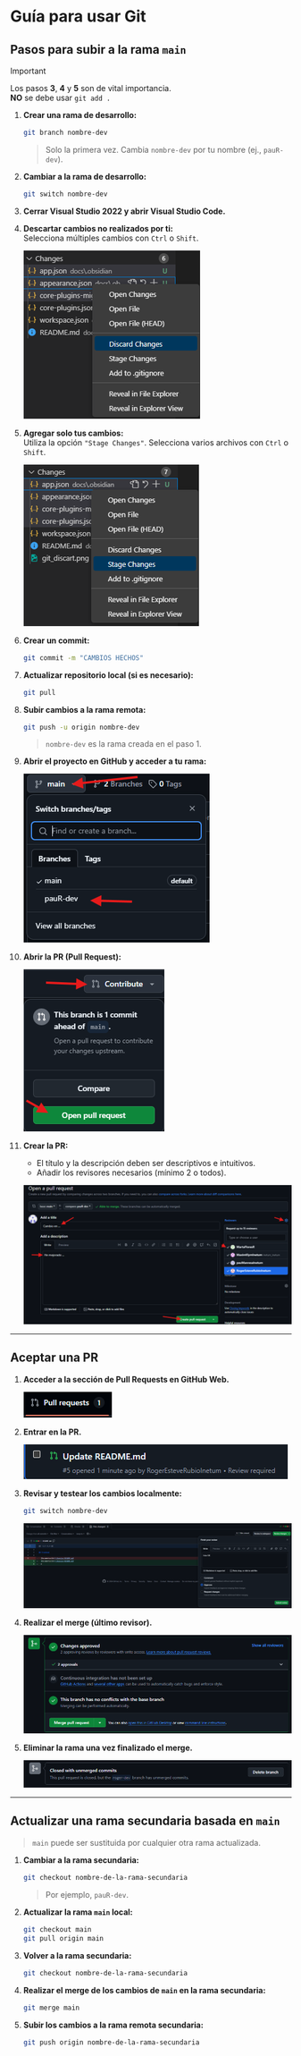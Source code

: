 # Guía para usar Git

## Pasos para subir a la rama `main`

> [!IMPORTANT]
> Los pasos **3**, **4** y **5** son de vital importancia.  
> **NO** se debe usar `git add .`

1. **Crear una rama de desarrollo:**

   ```bash
   git branch nombre-dev
   ```

   > Solo la primera vez. Cambia `nombre-dev` por tu nombre (ej., `pauR-dev`).

2. **Cambiar a la rama de desarrollo:**

   ```bash
   git switch nombre-dev
   ```

3. **Cerrar Visual Studio 2022 y abrir Visual Studio Code.**

4. **Descartar cambios no realizados por ti:**  
   Selecciona múltiples cambios con `Ctrl` o `Shift`.

   ![Descartar cambios](../img/git_discart.png)

5. **Agregar solo tus cambios:**  
   Utiliza la opción `"Stage Changes"`. Selecciona varios archivos con `Ctrl` o `Shift`.

   ![Añadir cambios](../img/git_stage.png)

6. **Crear un commit:**

   ```bash
   git commit -m "CAMBIOS HECHOS"
   ```

7. **Actualizar repositorio local (si es necesario):**

   ```bash
   git pull
   ```

8. **Subir cambios a la rama remota:**

   ```bash
   git push -u origin nombre-dev
   ```

   > `nombre-dev` es la rama creada en el paso 1.

9. **Abrir el proyecto en GitHub y acceder a tu rama:**

   ![Abrir rama](../img/git_branch.png)

10. **Abrir la PR (Pull Request):**

    ![Abrir PR](../img/git_openpr.png)

11. **Crear la PR:**

    - El título y la descripción deben ser descriptivos e intuitivos.
    - Añadir los revisores necesarios (mínimo 2 o todos).

    ![Crear PR](../img/git_createpr.png)

---

## Aceptar una PR

1. **Acceder a la sección de Pull Requests en GitHub Web.**

   ![Acceder a PR](../img/git_pr.png)

2. **Entrar en la PR.**

   ![Entrar en PR](../img/git_prenter.png)

3. **Revisar y testear los cambios localmente:**

   ```bash
   git switch nombre-dev
   ```

   ![Revisión](../img/git_sumbitreview.png)

4. **Realizar el merge (último revisor).**

   ![Merge](../img/git_merge.png)

5. **Eliminar la rama una vez finalizado el merge.**

   ![Borrar rama](../img/git_deletebranch.png)

---

## Actualizar una rama secundaria basada en `main`

> `main` puede ser sustituida por cualquier otra rama actualizada.

1. **Cambiar a la rama secundaria:**

   ```bash
   git checkout nombre-de-la-rama-secundaria
   ```

   > Por ejemplo, `pauR-dev`.

2. **Actualizar la rama `main` local:**

   ```bash
   git checkout main
   git pull origin main
   ```

3. **Volver a la rama secundaria:**

   ```bash
   git checkout nombre-de-la-rama-secundaria
   ```

4. **Realizar el merge de los cambios de `main` en la rama secundaria:**

   ```bash
   git merge main
   ```

5. **Subir los cambios a la rama remota secundaria:**
   ```bash
   git push origin nombre-de-la-rama-secundaria
   ```
